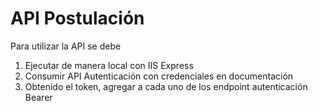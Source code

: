 # API Postulación


Para utilizar la API se debe

1. Ejecutar de manera local con IIS Express
2. Consumir API Autenticación con credenciales en documentación
3. Obtenido el token, agregar a cada uno de los endpoint autenticación Bearer
